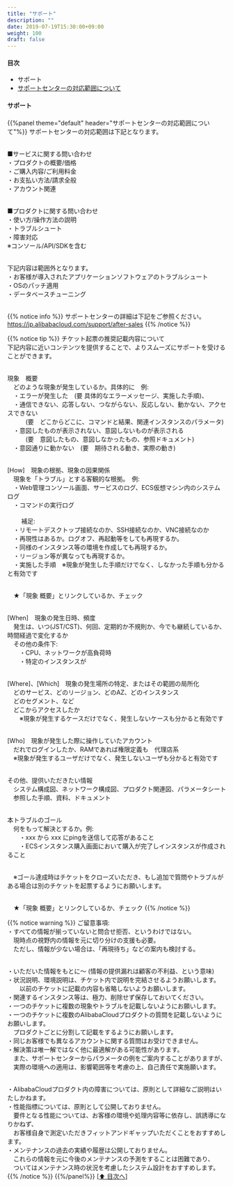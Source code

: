 ```yaml
---
title: "サポート"
description: ""
date: 2019-07-19T15:30:00+09:00
weight: 100
draft: false
---
```

<h4 id="index">目次</h4>

* サポート
 * [サポートセンターの対応範囲について](#サポートセンターの対応範囲について)

#### サポート
<h4 id="サポートセンターの対応範囲について"></h4>
{{%panel theme="default" header="サポートセンターの対応範囲について"%}}
サポートセンターの対応範囲は下記となります。<br><br>

■サービスに関する問い合わせ<br>
・プロダクトの概要/価格<br>
・ご購入内容/ご利用料金<br>
・お支払い方法/請求全般<br>
・アカウント関連<br><br>

■プロダクトに関する問い合わせ<br>
・使い方/操作方法の説明<br>
・トラブルシュート<br>
・障害対応<br>
※コンソール/API/SDKを含む<br><br>

下記内容は範囲外となります。<br>
・お客様が導入されたアプリケーションソフトウェアのトラブルシュート<br>
・OSのパッチ適用<br>
・データベースチューニング<br><br>

{{% notice info %}}
サポートセンターの詳細は下記をご参照ください。<br>
https://jp.alibabacloud.com/support/after-sales
{{% /notice %}}

{{% notice tip %}}
チケット起票の推奨記載内容について<br>
下記内容に近いコンテンツを提供することで、よりスムーズにサポートを受けることができます。<br><br>

現象　概要<br>
　どのような現象が発生しているか。具体的に　例:<br>
　・エラーが発生した　(要 具体的なエラーメッセージ、実施した手順)、<br>
　・通信できない、応答しない、つながらない、反応しない、動かない、アクセスできない<br>
　　　(要　どこからどこに、コマンドと結果、関連インスタンスのパラメータ)<br>
　・意図したものが表示されない、意図しないものが表示される<br>
　　　(要　意図したもの、意図しなかったもの、参照ドキュメント)<br>
　・意図通りに動かない　(要　期待される動き、実際の動き)<br><br>

[How]　現象の根拠、現象の因果関係<br>
　現象を「トラブル」とする客観的な根拠。　例:<br>
　・Web管理コンソール画面、サービスのログ、ECS仮想マシン内のシステムログ<br>
　・コマンドの実行ログ<br><br>
　
　補足:<br>
　・リモートデスクトップ接続なのか、SSH接続なのか、VNC接続なのか<br>
　・再現性はあるか。ログオフ、再起動等をしても再現するか。<br>
　・同様のインスタンス等の環境を作成しても再現するか。<br>
　・リージョン等が異なっても再現するか。<br>
　・実施した手順　※現象が発生した手順だけでなく、しなかった手順も分かると有効です<br><br>

　★「現象 概要」とリンクしているか、チェック<br><br>

[When]　現象の発生日時、頻度<br>
　発生は、いつ(JST/CST)、何回、定期的か不規則か、今でも継続しているか、時間経過で変化するか<br>
　その他の条件下:<br>
　　・CPU、ネットワークが高負荷時<br>
　　・特定のインスタンスが<br><br>

[Where]、[Which]　現象の発生場所の特定、またはその範囲の局所化<br>
　どのサービス、どのリージョン、どのAZ、どのインスタンス<br>
　どのセグメント、など<br>
　どこからアクセスしたか<br>
　　※現象が発生するケースだけでなく、発生しないケースも分かると有効です<br><br>

[Who]　現象が発生した際に操作していたアカウント<br>
　だれでログインしたか、RAMであれば権限定義も　代理店系<br>
　※現象が発生するユーザだけでなく、発生しないユーザも分かると有効です<br><br>

その他、提供いただきたい情報<br>
　システム構成図、ネットワーク構成図、プロダクト関連図、パラメータシート<br>
　参照した手順、資料、ドキュメント<br><br>

本トラブルのゴール<br>
　何をもって解決とするか。例:<br>
　　・xxx から xxx にpingを送信して応答があること<br>
　　・ECSインスタンス購入画面において購入が完了しインスタンスが作成されること<br><br>

　※ゴール達成時はチケットをクローズいただき、もし追加で質問やトラブルがある場合は別のチケットを起票するようにお願いします。<br><br>

　★「現象 概要」とリンクしているか、チェック
{{% /notice %}}

{{% notice warning %}}
ご留意事項:<br>
・すべての情報が揃っていないと問合せ拒否、というわけではない。<br>
　現時点の視野内の情報を元に切り分けの支援も必要。<br>
　ただし、情報が少ない場合は、「再現待ち」などの案内も検討する。<br><br>

・いただいた情報をもとに〜 (情報の提供漏れは顧客の不利益、という意味)<br>
・状況説明、環境説明は、チケット内で説明を完結させるようお願いします。<br>
　　以前のチケットに記載の内容も省略しないようお願いします。<br>
・関連するインスタンス等は、極力、削除せず保存しておいてください。<br>
・一つのチケットに複数の現象やトラブルを記載しないようにお願いします。<br>
・一つのチケットに複数のAlibabaCloudプロダクトの質問を記載しないようにお願いします。<br>
　プロダクトごとに分割して記載をするようにお願いします。<br>
・同じお客様でも異なるアカウントに関する質問はお受けできません。<br>
・解決策は唯一解ではなく他に最適解がある可能性があります。<br>
　また、サポートセンターからパラメータの例をご案内することがありますが、<br>
　実際の環境への適用は、影響範囲等を考慮の上、自己責任で実施願います。<br><br>

・AlibabaCloudプロダクト内の障害については、原則として詳細なご説明はいたしかねます。<br>
・性能指標については、原則として公開しておりません。<br>
　要件となる性能については、お客様の環境や処理内容等に依存し、誤誘導になりかねず、<br>
　お客様自身で測定いただきフィットアンドギャップいただくことをおすすめします。<br>
・メンテナンスの過去の実績や履歴は公開しておりません。<br>
　これらの情報を元に今後のメンテナンスの予測をすることは困難であり、<br>
　ついてはメンテナンス時の状況を考慮したシステム設計をおすすめします。
{{% /notice %}}
{{%/panel%}}
<a href="#index">[⬆ 目次へ]</a>
